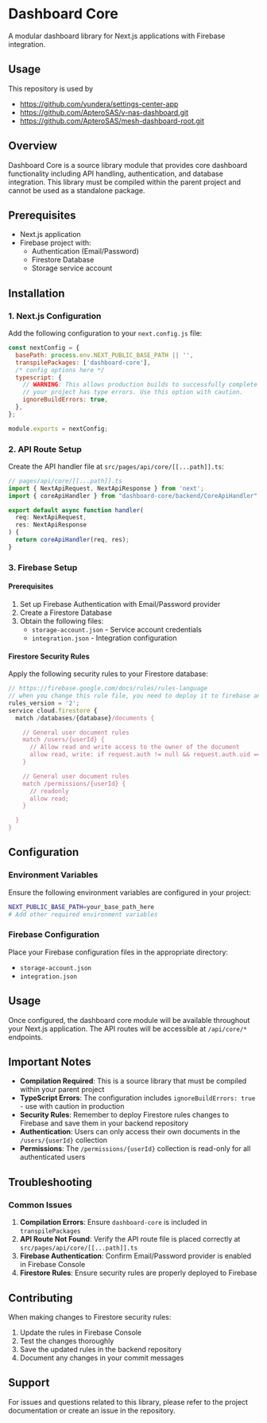 # Dashboard Core

A modular dashboard library for Next.js applications with Firebase integration.

## Usage
This repository is used by
- https://github.com/yundera/settings-center-app
- https://github.com/ApteroSAS/v-nas-dashboard.git
- https://github.com/ApteroSAS/mesh-dashboard-root.git

## Overview

Dashboard Core is a source library module that provides core dashboard functionality including API handling, authentication, and database integration. This library must be compiled within the parent project and cannot be used as a standalone package.

## Prerequisites

- Next.js application
- Firebase project with:
    - Authentication (Email/Password)
    - Firestore Database
    - Storage service account

## Installation

### 1. Next.js Configuration

Add the following configuration to your `next.config.js` file:

```javascript
const nextConfig = {
  basePath: process.env.NEXT_PUBLIC_BASE_PATH || '',
  transpilePackages: ['dashboard-core'],
  /* config options here */
  typescript: {
    // WARNING: This allows production builds to successfully complete even if
    // your project has type errors. Use this option with caution.
    ignoreBuildErrors: true,
  },
};

module.exports = nextConfig;
```

### 2. API Route Setup

Create the API handler file at `src/pages/api/core/[[...path]].ts`:

```typescript
// pages/api/core/[[...path]].ts
import { NextApiRequest, NextApiResponse } from 'next';
import { coreApiHandler } from "dashboard-core/backend/CoreApiHandler";

export default async function handler(
  req: NextApiRequest,
  res: NextApiResponse
) {
  return coreApiHandler(req, res);
}
```

### 3. Firebase Setup

#### Prerequisites
1. Set up Firebase Authentication with Email/Password provider
2. Create a Firestore Database
3. Obtain the following files:
    - `storage-account.json` - Service account credentials
    - `integration.json` - Integration configuration

#### Firestore Security Rules

Apply the following security rules to your Firestore database:

```javascript
// https://firebase.google.com/docs/rules/rules-language
// when you change this rule file, you need to deploy it to firebase and save it in the backend repo
rules_version = '2';
service cloud.firestore {
  match /databases/{database}/documents {

    // General user document rules
    match /users/{userId} {
      // Allow read and write access to the owner of the document
      allow read, write: if request.auth != null && request.auth.uid == userId;
    }

    // General user document rules
    match /permissions/{userId} {
      // readonly
      allow read;
    }

  }
}
```

## Configuration

### Environment Variables

Ensure the following environment variables are configured in your project:

```bash
NEXT_PUBLIC_BASE_PATH=your_base_path_here
# Add other required environment variables
```

### Firebase Configuration

Place your Firebase configuration files in the appropriate directory:
- `storage-account.json`
- `integration.json`

## Usage

Once configured, the dashboard core module will be available throughout your Next.js application. The API routes will be accessible at `/api/core/*` endpoints.

## Important Notes

- **Compilation Required**: This is a source library that must be compiled within your parent project
- **TypeScript Errors**: The configuration includes `ignoreBuildErrors: true` - use with caution in production
- **Security Rules**: Remember to deploy Firestore rules changes to Firebase and save them in your backend repository
- **Authentication**: Users can only access their own documents in the `/users/{userId}` collection
- **Permissions**: The `/permissions/{userId}` collection is read-only for all authenticated users

## Troubleshooting

### Common Issues

1. **Compilation Errors**: Ensure `dashboard-core` is included in `transpilePackages`
2. **API Route Not Found**: Verify the API route file is placed correctly at `src/pages/api/core/[[...path]].ts`
3. **Firebase Authentication**: Confirm Email/Password provider is enabled in Firebase Console
4. **Firestore Rules**: Ensure security rules are properly deployed to Firebase

## Contributing

When making changes to Firestore security rules:
1. Update the rules in Firebase Console
2. Test the changes thoroughly
3. Save the updated rules in the backend repository
4. Document any changes in your commit messages

## Support

For issues and questions related to this library, please refer to the project documentation or create an issue in the repository.